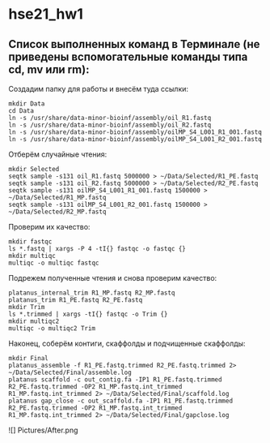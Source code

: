 # hse21_hw1
## Список выполненных команд в Терминале (не приведены вспомогательные команды типа cd, mv или rm):  
Создадим папку для работы и внесём туда ссылки:

    mkdir Data  
    cd Data  
    ln -s /usr/share/data-minor-bioinf/assembly/oil_R1.fastq  
    ln -s /usr/share/data-minor-bioinf/assembly/oil_R2.fastq  
    ln -s /usr/share/data-minor-bioinf/assembly/oilMP_S4_L001_R1_001.fastq  
    ln -s /usr/share/data-minor-bioinf/assembly/oilMP_S4_L001_R2_001.fastq  

Отберём случайные чтения:

    mkdir Selected  
    seqtk sample -s131 oil_R1.fastq 5000000 > ~/Data/Selected/R1_PE.fastq  
    seqtk sample -s131 oil_R2.fastq 5000000 > ~/Data/Selected/R2_PE.fastq  
    seqtk sample -s131 oilMP_S4_L001_R1_001.fastq 1500000 > ~/Data/Selected/R1_MP.fastq  
    seqtk sample -s131 oilMP_S4_L001_R2_001.fastq 1500000 > ~/Data/Selected/R2_MP.fastq  

Проверим их качество:

    mkdir fastqc      
    ls *.fastq | xargs -P 4 -tI{} fastqc -o fastqc {}      
    mkdir multiqc      
    multiqc -o multiqc fastqc    

Подрежем полученные чтения и снова проверим качество:

    platanus_internal_trim R1_MP.fastq R2_MP.fastq  
    platanus_trim R1_PE.fastq R2_PE.fastq  
    mkdir Trim  
    ls *.trimmed | xargs -tI{} fastqc -o Trim {}  
    mkdir multiqc2  
    multiqc -o multiqc2 Trim  
    
Наконец, соберём контиги, скаффолды и подчищенные скаффолды:

    mkdir Final  
    platanus_assemble -f R1_PE.fastq.trimmed R2_PE.fastq.trimmed 2> ~/Data/Selected/Final/assemble.log  
    platanus scaffold -c out_contig.fa -IP1 R1_PE.fastq.trimmed R2_PE.fastq.trimmed -OP2 R1_MP.fastq.int_trimmed R1_MP.fastq.int_trimmed 2> ~/Data/Selected/Final/scaffold.log  
    platanus gap_close -c out_scaffold.fa -IP1 R1_PE.fastq.trimmed R2_PE.fastq.trimmed -OP2 R1_MP.fastq.int_trimmed R1_MP.fastq.int_trimmed 2> ~/Data/Selected/Final/gapclose.log  
    
![] Pictures/After.png
